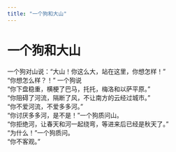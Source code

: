 ```yaml
---
title: "一个狗和大山"
---
```

# 一个狗和大山

一个狗对山说：“大山！你这么大，站在这里，你想怎样！”   
“你想怎么样？！” 一个狗说  
“你下盘稳重，横梗了巴马，托托，梅洛和以萨平原。”  
“你阻碍了河流，隔断了风，不让南方的云经过城市。”  
“你不爱河流，不爱多多河。”  
“你讨厌多多河，是不是！”一个狗质问山。  
“你拒绝河，让春天和河一起绕弯，等进来后已经是秋天了。”  
“为什么！”一个狗质问。  
“你不客观。”

